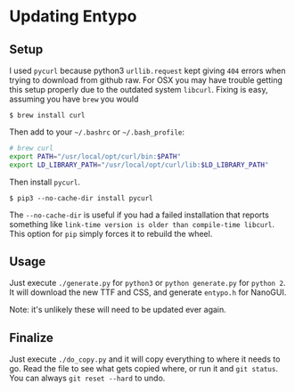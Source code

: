 # Updating Entypo

## Setup

I used `pycurl` because python3 `urllib.request` kept giving `404` errors when
trying to download from github raw.  For OSX you may have trouble getting this
setup properly due to the outdated system `libcurl`.  Fixing is easy, assuming
you have `brew` you would

```console
$ brew install curl
```

Then add to your `~/.bashrc` or `~/.bash_profile`:

```bash
# brew curl
export PATH="/usr/local/opt/curl/bin:$PATH"
export LD_LIBRARY_PATH="/usr/local/opt/curl/lib:$LD_LIBRARY_PATH"
```

Then install `pycurl`.

```console
$ pip3 --no-cache-dir install pycurl
```

The `--no-cache-dir` is useful if you had a failed installation that reports
something like `link-time version is older than compile-time libcurl`.  This
option for `pip` simply forces it to rebuild the wheel.

## Usage

Just execute `./generate.py` for `python3` or `python generate.py` for `python 2`.
It will download the new TTF and CSS, and generate `entypo.h` for NanoGUI.

Note: it's unlikely these will need to be updated ever again.

## Finalize

Just execute `./do_copy.py` and it will copy everything to where it needs to go.
Read the file to see what gets copied where, or run it and `git status`.
You can always `git reset --hard` to undo.

